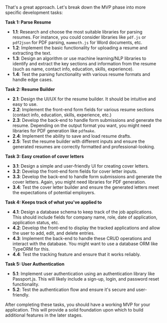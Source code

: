 That's a great approach. Let's break down the MVP phase into more specific development tasks:

**Task 1: Parse Resume**

- **1.1**: Research and choose the most suitable libraries for parsing resumes. For instance, you could consider libraries like `pdf.js` or `pdf2json` for PDF parsing, `mammoth.js` for Word documents, etc.
- **1.2**: Implement the basic functionality for uploading a resume and extracting the text.
- **1.3**: Design an algorithm or use machine learning/NLP libraries to identify and extract the key sections and information from the resume (such as name, contact info, education, skills, experience).
- **1.4**: Test the parsing functionality with various resume formats and handle edge cases.

**Task 2: Resume Builder**

- **2.1**: Design the UI/UX for the resume builder. It should be intuitive and easy to use.
- **2.2**: Implement the front-end form fields for various resume sections (contact info, education, skills, experience, etc.)
- **2.3**: Develop the back-end to handle form submissions and generate the resume. Depending on the output format you want, you might need libraries for PDF generation like `pdfmake`.
- **2.4**: Implement the ability to save and load resume drafts.
- **2.5**: Test the resume builder with different inputs and ensure the generated resumes are correctly formatted and professional-looking.

**Task 3: Easy creation of cover letters**

- **3.1**: Design a simple and user-friendly UI for creating cover letters.
- **3.2**: Develop the front-end form fields for cover letter inputs.
- **3.3**: Develop the back-end to handle form submissions and generate the cover letters. Again, you might need libraries for PDF generation.
- **3.4**: Test the cover letter builder and ensure the generated letters meet the expectations of potential employers.

**Task 4: Keeps track of what you've applied to**

- **4.1**: Design a database schema to keep track of the job applications. This should include fields for company name, role, date of application, application status, etc.
- **4.2**: Develop the front-end to display the tracked applications and allow the user to add, edit, and delete entries.
- **4.3**: Implement the back-end to handle these CRUD operations and interact with the database. You might want to use a database ORM like TypeORM for this.
- **4.4**: Test the tracking feature and ensure that it works reliably.

**Task 5: User Authentication**

- **5.1**: Implement user authentication using an authentication library like Passport.js. This will likely include a sign-up, login, and password reset functionality.
- **5.2**: Test the authentication flow and ensure it's secure and user-friendly.

After completing these tasks, you should have a working MVP for your application. This will provide a solid foundation upon which to build additional features in the later stages.
